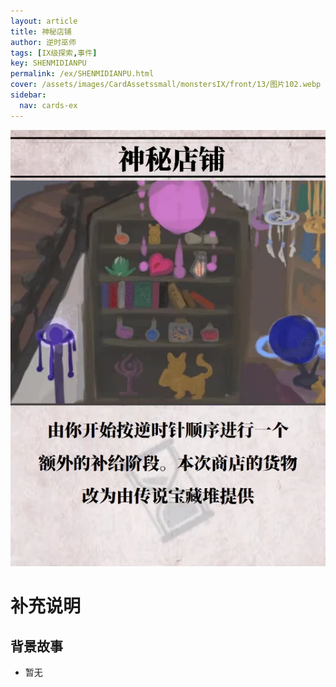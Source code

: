 ```yaml
---
layout: article
title: 神秘店铺
author: 逆时巫师
tags: [IX级探索,事件]
key: SHENMIDIANPU
permalink: /ex/SHENMIDIANPU.html
cover: /assets/images/CardAssetssmall/monstersIX/front/13/图片102.webp
sidebar:
  nav: cards-ex
---
```

![](/assets/images/CardAssets/monstersIX/front/13/图片102.webp)

# 补充说明



## 背景故事
* 暂无